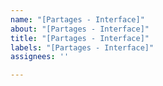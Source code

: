 ```yaml
---
name: "[Partages - Interface]"
about: "[Partages - Interface]"
title: "[Partages - Interface]"
labels: "[Partages - Interface]"
assignees: ''

---
```



